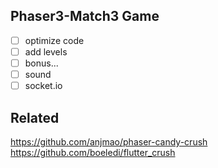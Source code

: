 ## Phaser3-Match3 Game

- [ ] optimize code
- [ ] add levels
- [ ] bonus...
- [ ] sound
- [ ] socket.io

## Related
https://github.com/anjmao/phaser-candy-crush
https://github.com/boeledi/flutter_crush
